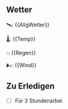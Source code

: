 ## Wetter

🛰: {{AllgWetter}}

🌡: {{Temp}}

💧: {{Regen}}

🌬: {{Wind}}

## Zu Erledigen

- [ ] Für 3 Stundenarbei